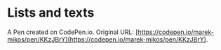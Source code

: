 # Lists and texts

A Pen created on CodePen.io. Original URL: [https://codepen.io/marek-mikos/pen/KKzJBrY](https://codepen.io/marek-mikos/pen/KKzJBrY).


